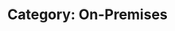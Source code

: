 ---
layout: category
title: "Category: On-Premises"
description: Showing all posts with the category 'On-Premises' to make it easier for you to find all the GeekWolf posts that you're interested in
category: on-premises
permalink: /category/on-premises/
image: \android-chrome-192x192.png
---